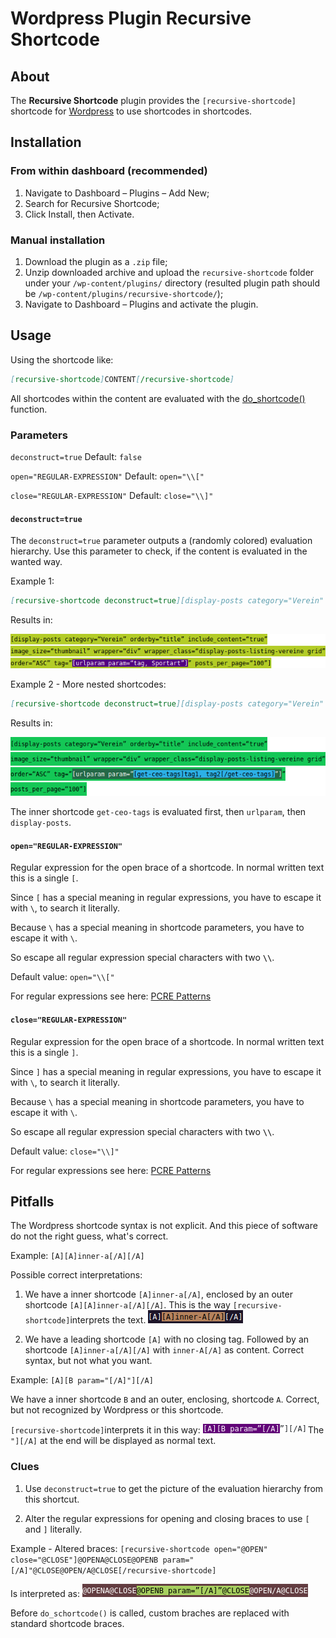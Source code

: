 # Wordpress Plugin Recursive Shortcode

## About

The **Recursive Shortcode** plugin provides the `[recursive-shortcode]` shortcode for
[Wordpress](https://wordpress.org/) to use shortcodes in shortcodes.

## Installation

### From within dashboard (recommended)

1. Navigate to Dashboard – Plugins – Add New;
2. Search for Recursive Shortcode;
3. Click Install, then Activate.

### Manual installation

1. Download the plugin as a `.zip` file;
2. Unzip downloaded archive and upload the `recursive-shortcode` folder under your `/wp-content/plugins/` directory (resulted plugin path should be `/wp-content/plugins/recursive-shortcode/`);
3. Navigate to Dashboard – Plugins and activate the plugin.

## Usage

Using the shortcode like:

```md
[recursive-shortcode]CONTENT[/recursive-shortcode]
```

All shortcodes within the content are evaluated with the [do_shortcode()](https://developer.wordpress.org/reference/functions/do_shortcode/) function.

### Parameters

`deconstruct=true` Default: `false`

`open="REGULAR-EXPRESSION"` Default: `open="\\["`

`close="REGULAR-EXPRESSION"` Default: `close="\\]"`

#### `deconstruct=true`

The `deconstruct=true` parameter outputs a (randomly colored) evaluation hierarchy. Use this parameter to check, if the content is evaluated in the wanted way.

Example 1:

```md
[recursive-shortcode deconstruct=true][display-posts category="Verein" orderby="title" include_content="true" image_size="thumbnail" wrapper="div" wrapper_class="display-posts-listing-vereine grid" order="ASC" tag="[urlparam param="tag, Sportart"]" posts_per_page="100"][/recursive-shortcode]
```

Results in:

![deconstruct-sample-output](manual/pictures/deconstruct-sample-output.png)

Example 2 - More nested shortcodes:

```md
[recursive-shortcode deconstruct=true][display-posts category="Verein" orderby="title" include_content="true" image_size="thumbnail" wrapper="div" wrapper_class="display-posts-listing-vereine grid" order="ASC" tag="[urlparam param="[get-ceo-tags]tag1, tag2[/get-ceo-tags]"]" posts_per_page="100"][/recursive-shortcode]
```

Results in:

![deconstruct-sample-output](manual/pictures/deconstruct-sample-output-2.png)

The inner shortcode `get-ceo-tags` is evaluated first, then `urlparam`, then `display-posts`.

#### `open="REGULAR-EXPRESSION"`

Regular expression for the open brace of a shortcode. In normal written text this is a single `[`.

Since `[` has a special meaning in regular expressions, you have to escape it with `\`, to search it literally.

Because `\` has a special meaning in shortcode parameters, you have to escape it with `\`.

So escape all regular expression special characters with two **`\\`**.

Default value: `open="\\["`

For regular expressions see here: [PCRE Patterns](https://www.php.net/manual/pcre.pattern.php)

#### `close="REGULAR-EXPRESSION"`

Regular expression for the open brace of a shortcode. In normal written text this is a single `]`.

Since `]` has a special meaning in regular expressions, you have to escape it with `\`, to search it literally.

Because `\` has a special meaning in shortcode parameters, you have to escape it with `\`.

So escape all regular expression special characters with two **`\\`**.

Default value: `close="\\]"`

For regular expressions see here: [PCRE Patterns](https://www.php.net/manual/pcre.pattern.php)

## Pitfalls

The Wordpress shortcode syntax is not explicit. And this piece of software do not the right guess, what's correct.

Example: `[A][A]inner-a[/A][/A]` 

Possible correct interpretations:

1. We have a inner shortcode `[A]inner-a[/A]`, enclosed by an outer shortcode `[A][A]inner-a[/A][/A]`. This is the way `[recursive-shortcode]`interprets the text.
   ![inner-A](manual/pictures/deconstruct-sample-output-pifalls-1.png)

2. We have a leading shortcode `[A]` with no closing tag. Followed by an shortcode  `[A]inner-a[/A][/A]` with `inner-A[/A]` as content. Correct syntax, but not what you want.


Example: `[A][B param="[/A]"][/A]`

We have a inner shortcode `B` and an outer, enclosing, shortcode `A`. Correct, but not recognized by Wordpress or this shortcode.

`[recursive-shortcode]`interprets it in this way: ![inner-A](manual/pictures/deconstruct-sample-output-pifalls-2.png) The `"][/A]` at the end will be displayed as normal text.

### Clues

1. Use `deconstruct=true` to get the picture of the evaluation hierarchy from this shortcut.

2. Alter the regular expressions for opening and closing braces to use `[` and `]` literally.

Example - Altered braces: `[recursive-shortcode open="@OPEN" close="@CLOSE"]@OPENA@CLOSE@OPENB param="[/A]"@CLOSE@OPEN/A@CLOSE[/recursive-shortcode]`

Is interpreted as: ![inner-A](manual/pictures/deconstruct-sample-output-pifalls-3.png)

Before `do_schortcode()` is called, custom braches are replaced with standard shortcode braces.
